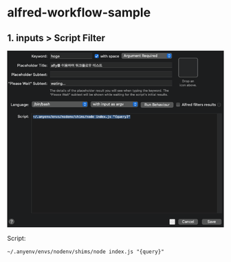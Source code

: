 # alfred-workflow-sample

## 1. inputs > Script Filter

![](_image/2021-08-08-13-45-43.png)

Script:

    ~/.anyenv/envs/nodenv/shims/node index.js "{query}"

